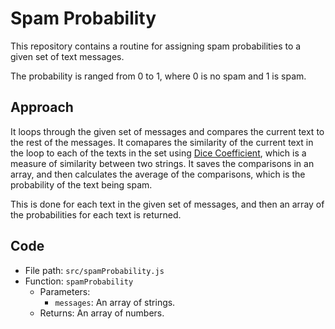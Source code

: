 # Spam Probability

This repository contains a routine for assigning spam probabilities to a given set of text messages.

The probability is ranged from 0 to 1, where 0 is no spam and 1 is spam.

## Approach

It loops through the given set of messages and compares the current text to the rest of the messages. It comapares the similarity of the current text in the loop to each of the texts in the set using [Dice Coefficient](https://en.wikipedia.org/wiki/Dice%27s_coefficient), which is a measure of similarity between two strings. It saves the comparisons in an array, and then calculates the average of the comparisons, which is the probability of the text being spam.

This is done for each text in the given set of messages, and then an array of the probabilities for each text is returned.

## Code

- File path: `src/spamProbability.js`
- Function: `spamProbability`
  - Parameters:
    - `messages`: An array of strings.
  - Returns: An array of numbers.